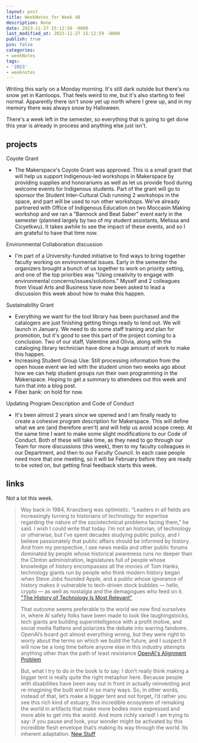 ```yaml
---
layout: post
title: WeekNotes for Week 48
description: None
date: 2023-11-27 15:12:59 -0000
last_modified_at: 2023-11-27 15:12:59 -0000
publish: true
pin: false
categories:
- weekNotes
tags:
- '2023'
- weeknotes
---
```

Writing this early on a Monday morning. It's still dark outside but there's no snow yet in Kamloops. That feels weird to me, but it's also starting to feel normal. Apparently there isn't snow yet up north where I grew up, and in my memory there was always snow by Halloween.

There's a week left in the semester, so everything that is going to get done this year is already in process and anything else just isn't.

## projects

Coyote Grant

* The Makerspace's Coyote Grant was approved. This is a small grant that will help us support Indigenous-led workshops in Makerspace by providing supplies and honorariums as well as let us provide food during welcome events for Indigenous students. Part of the grant will go to sponsor the Student Inter-Cultural Club running 2 workshops in the space, and part will be used to run other workshops. We've already partnered with Office of Indigenous Education on two Moccasin Making workshop and we ran a "Bannock and Beat Saber" event early in the semester (planned largely by two of my student assistants, Melissa and Cicyetkwu). It takes awhile to see the impact of these events, and so I am grateful to have that time now.



Environmental Collaboration discussion

* I'm part of a University-funded initiative to find ways to bring together faculty working on environmental issues. Early in the semester the organizers brought a bunch of us together to work on priority setting, and one of the top priorities was "Using creativity to engage with environmental concerns/issues/solutions." Myself and 2 colleagues from Visual Arts and Business have now been asked to lead a discussion this week about how to make this happen.



Sustainability Grant

* Everything we want for the tool library has been purchased and the catalogers are just finishing getting things ready to lend out. We will launch in January. We need to do some staff training and plan for promotion, but it's good to see this part of the project coming to a conclusion. Two of our staff, Valentine and Olivia, along with the cataloging library technician have done a huge amount of work to make this happen.
* Increasing Student Group Use: Still processing information from the open house event we led with the student union two weeks ago about how we can help student groups run their own programming in the Makerspace. Hoping to get a summary to attendees out this week and turn that into a blog post.
* Fiber bank: on hold for now.



Updating Program Description and Code of Conduct

* It's been almost 2 years since we opened and I am finally ready to create a cohesive program description for Makerspace. This will define what we are (and therefore aren't) and will help us avoid scope creep. At the same time I want to make some slight modifications to our Code of Conduct. Both of these will take time, as they need to go through our Team for more discussions (this week), then to my faculty colleagues in our Department, and then to our Faculty Council. In each case people need more that one meeting, so it will be February before they are ready to be voted on, but getting final feedback starts this week.



## links

Not a lot this week.

> Way back in 1984, Kranzberg was optimistic. “Leaders in all fields are increasingly turning to historians of technology for expertise regarding the nature of the sociotechnical problems facing them,” he said. I wish I could write that today. I’m not an historian, of technology or otherwise, but I’ve spent decades studying public policy, and I believe passionately that public affairs should be informed by history. And from my perspective, I see news media and other public forums dominated by people whose historical awareness runs no deeper than the Clinton administration, legislatures full of people whose knowledge of history encompasses all the movies of Tom Hanks, technology giants run by people who think modern history began when Steve Jobs founded Apple, and a public whose ignorance of history makes it vulnerable to tech-driven stock bubbles — hello, crypto — as well as nostalgia and the demagogues who feed on it. ["The History of Technology Is Most Relevant"](https://dgardner.substack.com/p/the-history-of-technology-is-most)
>
> That outcome seems preferable to the world we now find ourselves in, where AI safety folks have been made to look like laughingstocks, tech giants are building superintelligence with a profit motive, and social media flattens and polarizes the debate into warring fandoms. OpenAI’s board got almost everything wrong, but they were right to worry about the terms on which we build the future, and I suspect it will now be a long time before anyone else in this industry attempts anything other than the path of least resistance [OpenAI's Alignment Problem](https://www.platformer.news/p/openais-alignment-problem)
>
> But, what I try to do in the book is to say: I don’t really think making a bigger tent is really quite the right metaphor here. Because people with disabilities have been way out in front in actually reinventing and re-imagining the built world in so many ways. So, in other words, instead of that, let’s make a bigger tent and not forget, I’d rather you see this rich kind of estuary, this incredible ecosystem of remaking the world in artifacts that make more bodies more expressed and more able to get into the world. And more richly varied! I am trying to say: if you pause and look, your wonder might be activated by this incredible flesh envelope that’s making its way through the world. Its inherent adaptation. [New Stuff](https://sarahendren.com/2023/11/21/new-stuff/)
